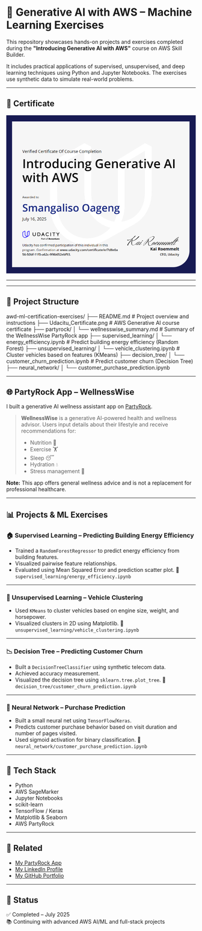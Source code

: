 # 🤖 Generative AI with AWS – Machine Learning Exercises

This repository showcases hands-on projects and exercises completed during the **"Introducing Generative AI with AWS"** course on AWS Skill Builder.

It includes practical applications of supervised, unsupervised, and deep learning techniques using Python and Jupyter Notebooks. The exercises use synthetic data to simulate real-world problems.

---

## 🧾 Certificate

![AWS Certificate](./Udacity_Certificate.png)

---

---

## 📁 Project Structure

awd-ml-certification-exercises/
├── README.md                              # Project overview and instructions
├── Udacitu_Certificate.png                        # AWS Generative AI course certificate
├── partyrock/
│   └── wellnesswise_summary.md           # Summary of the WellnessWise PartyRock app
├── supervised_learning/
│   └── energy_efficiency.ipynb           # Predict building energy efficiency (Random Forest)
├── unsupervised_learning/
│   └── vehicle_clustering.ipynb          # Cluster vehicles based on features (KMeans)
├── decision_tree/
│   └── customer_churn_prediction.ipynb   # Predict customer churn (Decision Tree)
├── neural_network/
│   └── customer_purchase_prediction.ipynb

---

## 🌐 PartyRock App – WellnessWise

I built a generative AI wellness assistant app on [PartyRock](https://partyrock.aws/u/Smangaliso/i7guYJscW/WellnessWise).

> **WellnessWise** is a generative AI-powered health and wellness advisor. Users input details about their lifestyle and receive recommendations for:
> - Nutrition 🍎  
> - Exercise 🏋️  
> - Sleep 😴  
> - Hydration 💧  
> - Stress management 🧘  

**Note:** This app offers general wellness advice and is not a replacement for professional healthcare.

---

## 📊 Projects & ML Exercises

### 🏠 Supervised Learning – Predicting Building Energy Efficiency
- Trained a `RandomForestRegressor` to predict energy efficiency from building features.
- Visualized pairwise feature relationships.
- Evaluated using Mean Squared Error and prediction scatter plot.
📂 `supervised_learning/energy_efficiency.ipynb`

---

### 🚗 Unsupervised Learning – Vehicle Clustering
- Used `KMeans` to cluster vehicles based on engine size, weight, and horsepower.
- Visualized clusters in 2D using Matplotlib.
📂 `unsupervised_learning/vehicle_clustering.ipynb`

---

### 📉 Decision Tree – Predicting Customer Churn
- Built a `DecisionTreeClassifier` using synthetic telecom data.
- Achieved accuracy measurement.
- Visualized the decision tree using `sklearn.tree.plot_tree`.
📂 `decision_tree/customer_churn_prediction.ipynb`

---

### 🧠 Neural Network – Purchase Prediction
- Built a small neural net using `TensorFlow`/`Keras`.
- Predicts customer purchase behavior based on visit duration and number of pages visited.
- Used sigmoid activation for binary classification.
📂 `neural_network/customer_purchase_prediction.ipynb`

---

## 🚀 Tech Stack

- Python
- AWS SageMarker
- Jupyter Notebooks
- scikit-learn
- TensorFlow / Keras
- Matplotlib & Seaborn
- AWS PartyRock

---

## 🔗 Related
- [My PartyRock App](https://partyrock.aws/u/Smangaliso/i7guYJscW/WellnessWise)
- [My LinkedIn Profile](https://www.linkedin.com/in/smangaliso-oageng-09231b2aa/)
- [My GitHub Portfolio](https://github.com/Smanga1974)

---

## 📌 Status

✅ Completed – July 2025  
📚 Continuing with advanced AWS AI/ML and full-stack projects


